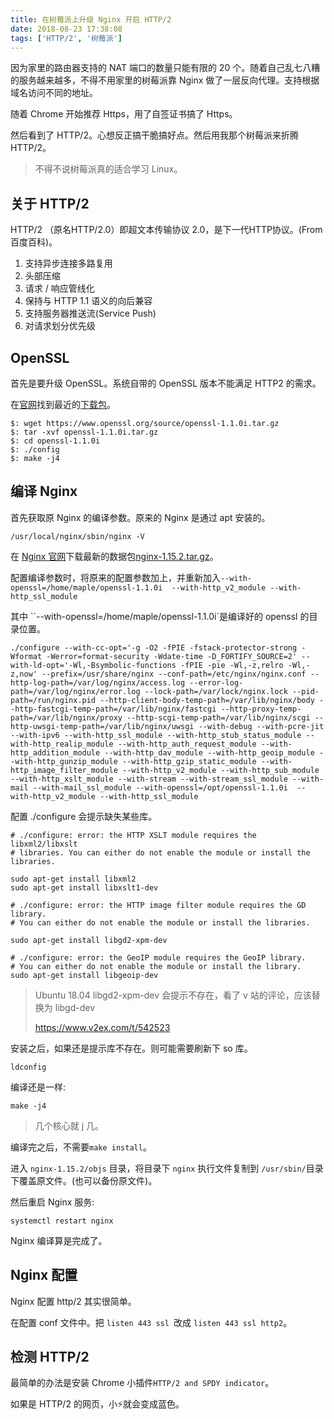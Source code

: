 ```yaml
---
title: 在树莓派上升级 Nginx 开启 HTTP/2
date: 2018-08-23 17:38:08
tags: ['HTTP/2', '树莓派']
---
```

因为家里的路由器支持的 NAT 端口的数量只能有限的 20 个。随着自己乱七八糟的服务越来越多，不得不用家里的树莓派靠 Nginx 做了一层反向代理。支持根据域名访问不同的地址。

随着 Chrome 开始推荐 Https，用了自签证书搞了 Https。

然后看到了  HTTP/2。心想反正搞干脆搞好点。然后用我那个树莓派来折腾 HTTP/2。

> 不得不说树莓派真的适合学习 Linux。

## 关于 HTTP/2

HTTP/2 （原名HTTP/2.0）即超文本传输协议 2.0，是下一代HTTP协议。(From 百度百科)。

1. 支持异步连接多路复用
2. 头部压缩
3. 请求 / 响应管线化
4. 保持与 HTTP 1.1 语义的向后兼容
5. 支持服务器推送流(Service Push)
6. 对请求划分优先级



## OpenSSL

首先是要升级 OpenSSL。系统自带的 OpenSSL 版本不能满足 HTTP2 的需求。

在[官网](https://www.openssl.org/source)找到最近的[下载包](https://www.openssl.org/source/openssl-1.1.0i.tar.gz)。

```shell
$: wget https://www.openssl.org/source/openssl-1.1.0i.tar.gz
$: tar -xvf openssl-1.1.0i.tar.gz
$: cd openssl-1.1.0i
$: ./config
$: make -j4
```

## 编译 Nginx

首先获取原 Nginx 的编译参数。原来的 Nginx 是通过 apt 安装的。

```
/usr/local/nginx/sbin/nginx -V
```

在 [Nginx 官网](http://nginx.org/)下载最新的数据包[nginx-1.15.2.tar.gz](http://nginx.org/download/nginx-1.15.2.tar.gz)。

配置编译参数时，将原来的配置参数加上，并重新加入`--with-openssl=/home/maple/openssl-1.1.0i  --with-http_v2_module --with-http_ssl_module`

其中 ``--with-openssl=/home/maple/openssl-1.1.0i`是编译好的 openssl 的目录位置。

```
./configure --with-cc-opt='-g -O2 -fPIE -fstack-protector-strong -Wformat -Werror=format-security -Wdate-time -D_FORTIFY_SOURCE=2' --with-ld-opt='-Wl,-Bsymbolic-functions -fPIE -pie -Wl,-z,relro -Wl,-z,now' --prefix=/usr/share/nginx --conf-path=/etc/nginx/nginx.conf --http-log-path=/var/log/nginx/access.log --error-log-path=/var/log/nginx/error.log --lock-path=/var/lock/nginx.lock --pid-path=/run/nginx.pid --http-client-body-temp-path=/var/lib/nginx/body --http-fastcgi-temp-path=/var/lib/nginx/fastcgi --http-proxy-temp-path=/var/lib/nginx/proxy --http-scgi-temp-path=/var/lib/nginx/scgi --http-uwsgi-temp-path=/var/lib/nginx/uwsgi --with-debug --with-pcre-jit --with-ipv6 --with-http_ssl_module --with-http_stub_status_module --with-http_realip_module --with-http_auth_request_module --with-http_addition_module --with-http_dav_module --with-http_geoip_module --with-http_gunzip_module --with-http_gzip_static_module --with-http_image_filter_module --with-http_v2_module --with-http_sub_module --with-http_xslt_module --with-stream --with-stream_ssl_module --with-mail --with-mail_ssl_module --with-openssl=/opt/openssl-1.1.0i  --with-http_v2_module --with-http_ssl_module
```

配置 ./configure 会提示缺失某些库。

```shell
# ./configure: error: the HTTP XSLT module requires the libxml2/libxslt
# libraries. You can either do not enable the module or install the libraries.

sudo apt-get install libxml2
sudo apt-get install libxslt1-dev

# ./configure: error: the HTTP image filter module requires the GD library.
# You can either do not enable the module or install the libraries.

sudo apt-get install libgd2-xpm-dev
 
# ./configure: error: the GeoIP module requires the GeoIP library.
# You can either do not enable the module or install the library.
sudo apt-get install libgeoip-dev
```



> Ubuntu 18.04 libgd2-xpm-dev 会提示不存在，看了 v 站的评论，应该替换为 libgd-dev
>
> https://www.v2ex.com/t/542523



安装之后，如果还是提示库不存在。则可能需要刷新下 so 库。



```shell
ldconfig
```

编译还是一样:

```shell
make -j4
```

> 几个核心就 j 几。



编译完之后，不需要`make install`。

进入 `nginx-1.15.2/objs` 目录，将目录下 `nginx` 执行文件复制到 `/usr/sbin/`目录下覆盖原文件。(也可以备份原文件)。

然后重启 Nginx 服务:

```shell
systemctl restart nginx
```

Nginx 编译算是完成了。

## Nginx 配置

Nginx 配置 http/2 其实很简单。

在配置 conf 文件中。把 `listen 443 ssl `改成 `listen 443 ssl http2`。



## 检测 HTTP/2

最简单的办法是安装 Chrome 小插件`HTTP/2 and SPDY indicator`。

如果是 HTTP/2 的网页，小⚡️就会变成蓝色。


